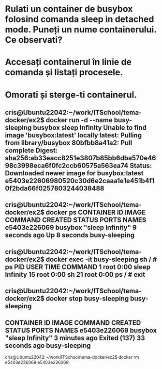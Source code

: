 # Rulati un container de busybox folosind comanda sleep in detached mode. Puneți un nume containerului. Ce observati?
# Accesați containerul în linie de comanda și listați procesele.
# Omorati și sterge-ti containerul.

cris@Ubuntu22042:~/work/ITSchool/tema-docker/ex2$ docker run -d --name busy-sleeping busybox sleep Infinity
Unable to find image 'busybox:latest' locally
latest: Pulling from library/busybox
80bfbb8a41a2: Pull complete 
Digest: sha256:ab33eacc8251e3807b85bb6dba570e4698c3998eca6f0fc2ccb60575a563ea74
Status: Downloaded newer image for busybox:latest
e5403e22606980520c30d6e2caaa1e1e451b4f10f2bda66f0257803244038488
-------------------------------------------------------------------------------
cris@Ubuntu22042:~/work/ITSchool/tema-docker/ex2$ docker ps
CONTAINER ID   IMAGE     COMMAND            CREATED         STATUS         PORTS     NAMES
e5403e226069   busybox   "sleep Infinity"   9 seconds ago   Up 8 seconds             busy-sleeping
--------------------------------------------------------------------------------
cris@Ubuntu22042:~/work/ITSchool/tema-docker/ex2$ docker exec -it busy-sleeping sh
/ # ps
PID   USER     TIME  COMMAND
    1 root      0:00 sleep Infinity
   15 root      0:00 sh
   21 root      0:00 ps
/ # exit
---------------------------------------------------------------------------------
cris@Ubuntu22042:~/work/ITSchool/tema-docker/ex2$ docker stop busy-sleeping
busy-sleeping
---------------------------------------------------------------------------------
CONTAINER ID   IMAGE                                 COMMAND                  CREATED         STATUS                        PORTS     NAMES
e5403e226069   busybox                               "sleep Infinity"         3 minutes ago   Exited (137) 33 seconds ago             busy-sleeping
---------------------------------------------------------------------------------
cris@Ubuntu22042:~/work/ITSchool/tema-docker/ex2$ docker rm e5403e226069
e5403e226069
